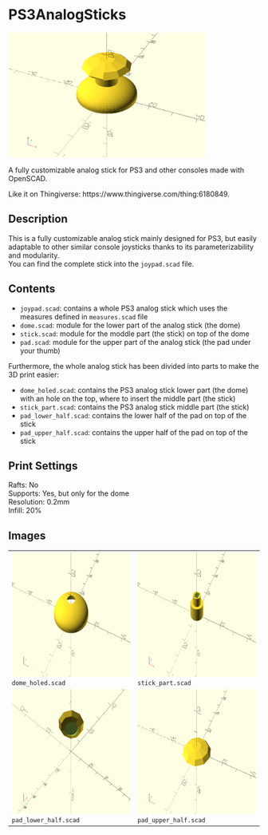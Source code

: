 # PS3AnalogSticks
<img src="https://github.com/DarkFighterLuke/PS3AnalogSticks/blob/master/images/joypad.png?raw=true" alt="whole joypad" title="Whole PS3 analog stick" height=250>


<p>A fully customizable analog stick for PS3 and other consoles made with OpenSCAD.</p>
<p>Like it on Thingiverse: https://www.thingiverse.com/thing:6180849.</p>

## Description
This is a fully customizable analog stick mainly designed for PS3, but easily adaptable to other similar console joysticks thanks to its parameterizability and modularity.<br>
You can find the complete stick into the `joypad.scad` file.<br>

## Contents
- `joypad.scad`: contains a whole PS3 analog stick which uses the measures defined in `measures.scad` file
- `dome.scad`: module for the lower part of the analog stick (the dome)
- `stick.scad`: module for the moddle part (the stick) on top of the dome
- `pad.scad`: module for the upper part of the analog stick (the pad under your thumb)

Furthermore, the whole analog stick has been divided into parts to make the 3D print easier:
- `dome_holed.scad`: contains the PS3 analog stick lower part (the dome) with an hole on the top, where to insert the middle part (the stick)
- `stick_part.scad`: contains the PS3 analog stick middle part (the stick)
- `pad_lower_half.scad`: contains the lower half of the pad on top of the stick
- `pad_upper_half.scad`: contains the upper half of the pad on top of the stick

## Print Settings
Rafts: No<br>
Supports: Yes, but only for the dome<br>
Resolution: 0.2mm<br>
Infill: 20%<br>

## Images
<table>
  <!-- first row -->
  <tr>
    <td>
      <div>
        <img src="https://github.com/DarkFighterLuke/PS3AnalogSticks/blob/master/images/dome_holed.png?raw=true" alt="dome_holed" title="PS3 analog stick holed dome" height=250>
      </div>
      <code>dome_holed.scad</code> 
    </td>
    <td>
      <div>
        <img src="https://github.com/DarkFighterLuke/PS3AnalogSticks/blob/master/images/stick_part.png?raw=true" alt="stick_part" title="PS3 analog stick middle part" height=250>
      </div>
      <code>stick_part.scad</code>
    </td>
  </tr>

  <!-- second row -->
  <tr>
    <td>
      <div>
        <img src="https://github.com/DarkFighterLuke/PS3AnalogSticks/blob/master/images/pad_lower_half.png?raw=true" alt="dome_holed" title="PS3 analog stick holed dome" height=250>
      </div>
      <code>pad_lower_half.scad</code> 
    </td>
    <td>
      <div>
        <img src="https://github.com/DarkFighterLuke/PS3AnalogSticks/blob/master/images/pad_upper_half.png?raw=true" alt="stick_part" title="PS3 analog stick middle part" height=250>
      </div>
      <code>pad_upper_half.scad</code>
    </td>
  </tr>
</table>
